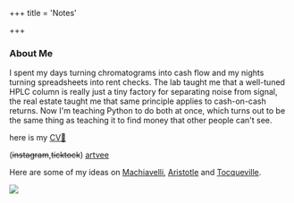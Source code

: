 +++
title = 'Notes'

+++

### About Me

I spent my days turning chromatograms into cash flow and my nights turning spreadsheets into rent checks. The lab taught me that a well-tuned HPLC column is really just a tiny factory for separating noise from signal, the real estate taught me that same principle applies to cash-on-cash returns. Now I'm teaching Python to do both at once, which turns out to be the same thing as teaching it to find money that other people can't see.

here is my [CV📃](/personal/cv.pdf)

(~~instagram~~,~~ticktock~~) [artvee](https://artvee.com/)

Here are some of my ideas on [Machiavelli](/posts/discourses-on-livy), [Aristotle](/posts/nicomachean-ethics) and [Tocqueville](/posts/democracy-america).

![](/images/nature-small.webp)
